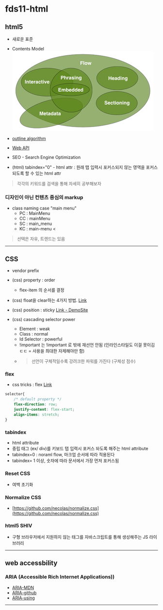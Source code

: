 # fds11-html

## html5

- 새로운 표준

- Contents Model
![Contents Model](/md_source/brcontent-venn.png)

- [outline algorithm](https://developer.mozilla.org/ko/docs/Web/HTML/HTML5_%EB%AC%B8%EC%84%9C%EC%9D%98_%EC%84%B9%EC%85%98%EA%B3%BC_%EC%9C%A4%EA%B3%BD) 

- [Web API](https://developer.mozilla.org/en-US/docs/Web/API)

- SEO - Search Engine Optimization

- (html) tabindex="0" - html attr : 원래 탭 입력시 포커스되지 않는 영역을 포커스되도록 할 수 있는 html attr

> 각각의 키워드를 검색을 통해 자세히 공부해보자

### 디자인이 아닌 컨텐츠 중심의 markup
- class naming case "main menu"
    - PC : MainMenu
    - CC : mainMenu
    - SC : main_menu
    - KC : main-menu <
> 선택은 자유, 트렌드는 있음
---

## CSS

- vendor prefix

- (css) property : order
    - flex-item 의 순서를 결정

- (css) float을 clear하는 4가지 방법. [Link](http://naradesign.net/wp/2008/05/27/144/)

- (css) position : sticky [Link - DemoSite](http://html5-demos.appspot.com/static/css/sticky.html)

- (css) cascading selector power
    - Element : weak
    - Class : normal
    - Id Selector : powerful
    - !important 는 !important 로 밖에 재선언 안됨 (인라인스타일도 이걸 못이김 ㄷㄷ = 사용을 최대한 자제해야만 함)
    - > 선언이 구체적일수록 강려크한 파워를 가진다 (구체성 점수)

### flex
- css tricks : flex [Link](https://css-tricks.com/snippets/css/a-guide-to-flexbox/)
```css
selector{
    /* default property */
    flex-direction: row;
    justify-content: flex-start;
    align-items: stretch;
}
```

### tabindex
- html attribute
- 중립 태그 (ex/ div)를 키보드 탭 입력시 포커스 돠도록 해주는 html attribute
- tabindex=0 : noraml flow, 마크업 순서에 따라 적용된다
- tabindex= 1 이상, 숫자에 따라 문서에서 가장 먼저 포커스됨

### Reset CSS
- 여백 초기화
### Normalize CSS
- [https://github.com/necolas/normalize.css](https://github.com/necolas/normalize.css)
### html5 SHIV
- 구형 브라우저에서 지원하지 않는 태그를 자바스크립트를 통해 생성해주는 JS 라이브러리
---

## web accessbility
### ARIA (Accessible Rich Internet Applications))
- [ARIA-MDN](https://developer.mozilla.org/ko/docs/Web/Accessibility/ARIA)
- [ARIA-github](https://github.com/w3c/using-aria/)
- [ARIA-using](https://w3c.github.io/using-aria/#do)
---






